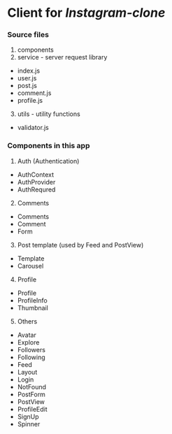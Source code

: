 # Client for *Instagram-clone*


### Source files
1. components
2. service - server request library
- index.js
- user.js
- post.js
- comment.js
- profile.js

3. utils - utility functions
- validator.js


### Components in this app

1. Auth (Authentication)
- AuthContext
- AuthProvider
- AuthRequred

2. Comments
- Comments
- Comment
- Form

3. Post template (used by Feed and PostView)
- Template
- Carousel

4. Profile
- Profile
- ProfileInfo
- Thumbnail

5. Others
- Avatar
- Explore
- Followers
- Following
- Feed
- Layout
- Login
- NotFound
- PostForm
- PostView
- ProfileEdit
- SignUp
- Spinner
